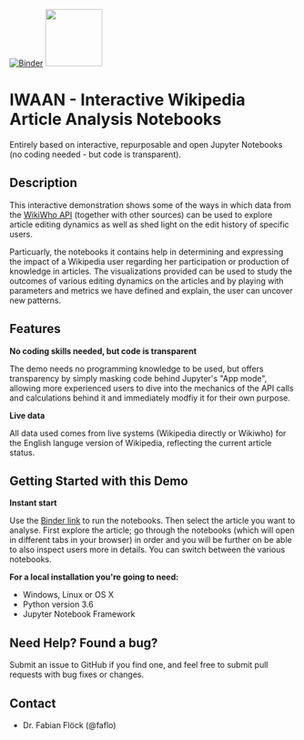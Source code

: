 [![Binder](https://notebooks.gesis.org/binder/badge_logo.svg)](https://notebooks.gesis.org/binder/v2/gh/gesiscss/IWAAN/master?filepath=1_General_Metadata.ipynb)
<img src="https://user-images.githubusercontent.com/35532045/36342863-ba470006-1404-11e8-9f9f-d1249e4a0b37.png" width="100"> 


# IWAAN - Interactive Wikipedia Article Analysis Notebooks
Entirely based on interactive, repurposable and open Jupyter Notebooks (no coding needed - but code is transparent).

## Description

This interactive demonstration shows some of the ways in which data from the [WikiWho API](https://api.wikiwho.net) (together with other sources) can be used to explore article editing dynamics as well as shed light on the edit history of specific users. 

Particuarly, the notebooks it contains help in determining and expressing the impact of a Wikipedia user regarding her participation or production of knowledge in articles. The visualizations provided can be used to study the outcomes of various editing dynamics on the articles and by playing with parameters and metrics we have defined and explain, the user can uncover new patterns. 

## Features

**No coding skills needed, but code is transparent**

The demo needs no programming knowledge to be used, but offers transparency by simply masking code behind Jupyter's "App mode", allowing more experienced users to dive into the mechanics of the API calls and calculations behind it and immediately modfiy it for their own purpose. 

**Live data**

All data used comes from live systems (Wikipedia directly or Wikiwho) for the English languge version of Wikipedia, reflecting the current article status. 



## Getting Started with this Demo

**Instant start**

Use the [Binder link](https://notebooks.gesis.org/binder/v2/gh/gesiscss/wikiwho_demo_new/master?filepath=1.%20General%20Metadata%20of%20a%20Wikipedia%20Article.ipynb) to run the notebooks.  Then select the article you want to analyse. First explore the article; go through the notebooks (which will open in different tabs in your browser) in order and you will be further on be able to also inspect users more in details. 
You can switch between the various notebooks. 

**For a local installation you're going to need:**

*  Windows, Linux or OS X
*  Python version 3.6
*  Jupyter Notebook Framework

## Need Help? Found a bug?

Submit an issue to GitHub if you find one, and feel free to submit pull requests with bug fixes or changes.

## Contact

*  Dr. Fabian Flöck (@faflo)
